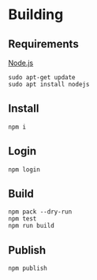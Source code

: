 # Building

## Requirements

[Node.js](https://nodejs.org/en/)

```
sudo apt-get update
sudo apt install nodejs
```

## Install

```
npm i
```

## Login

```
npm login
```


## Build
```
npm pack --dry-run
npm test
npm run build
```

## Publish
```
npm publish
```
